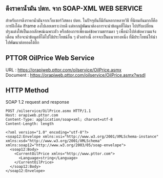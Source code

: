 ## ดึงราคาน้ำมัน ปตท. จาก SOAP-XML WEB SERVICE
สำหรับการดึงราคาน้ำมันจากเว็บเซอร์วิสของ ปตท. ในปัจจุบันก็มีกันหลากหลายวิธี ที่นิยมกันมากก็คือการฝังโค้ด iframe ลงไปเลยเพราะง่ายดี
แต่หากผู้พัฒนาต้องการจะนำข้อมูลที่ได้มา ไปปรับเปลี่ยนปรุงแต่งให้เป็นเอกลักษณ์เฉพาะตัว หรือต้องการเพียงแค่ข้อความธรรมดา ๆ เพื่อนำไปส่งข้อความแจ้งเตือน
หรือจะนำข้อมูลที่ได้ไปใช้ประโยชน์อื่น ๆ ตัวอย่างนี้ อาจจะเป็นแนวทางหนึ่ง ที่มีประโยชน์ให้นำไปพัฒนาต่อยอดได้อีก

## PTTOR OilPrice Web Service
URL : 	https://orapiweb.pttor.com/oilservice/OilPrice.asmx  
Document : https://orapiweb.pttor.com/oilservice/OilPrice.asmx?wsdl  

## HTTP Method
SOAP 1.2 request and response  
```HTTP
POST /oilservice/OilPrice.asmx HTTP/1.1
Host: orapiweb.pttor.com
Content-Type: application/soap+xml; charset=utf-8
Content-Length: length

<?xml version="1.0" encoding="utf-8"?>
<soap12:Envelope xmlns:xsi="http://www.w3.org/2001/XMLSchema-instance" xmlns:xsd="http://www.w3.org/2001/XMLSchema" xmlns:soap12="http://www.w3.org/2003/05/soap-envelope">
  <soap12:Body>
    <CurrentOilPrice xmlns="http://www.pttor.com">
      <Language>string</Language>
    </CurrentOilPrice>
  </soap12:Body>
</soap12:Envelope>
```
